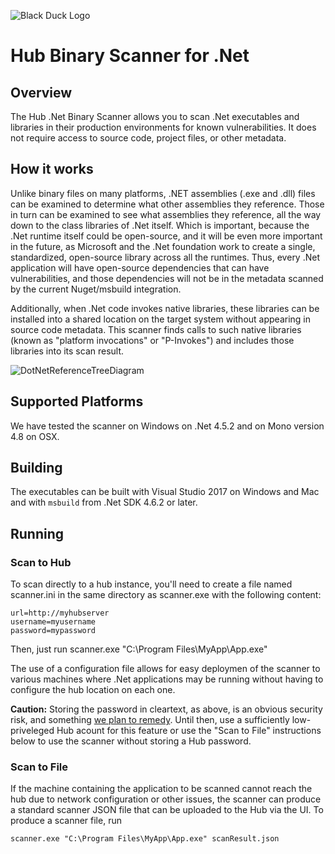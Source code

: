 ![Black Duck Logo](https://cloud.githubusercontent.com/assets/7320197/24118398/06a04b52-0d84-11e7-81ce-9e79adb2532f.png)
# Hub Binary Scanner for .Net
## Overview
The Hub .Net Binary Scanner allows you to scan .Net executables and libraries in their production environments for known vulnerabilities. It does not require access to source code, project files, or other metadata.

## How it works
Unlike binary files on many platforms, .NET assemblies (.exe and .dll) files can be examined to determine what other assemblies they reference. Those in turn can be examined to see what assemblies they reference, all the way down to the class libraries of .Net itself. Which is important, because the .Net runtime itself could be open-source, and it will be even more important in the future, as Microsoft and the .Net foundation work to create a single, standardized, open-source library across all the runtimes. Thus, every .Net application will have open-source dependencies that can have vulnerabilities, and those dependencies will not be in the metadata scanned by the current Nuget/msbuild integration.
 
Additionally, when .Net code invokes native libraries, these libraries can be installed into a shared location on the target system without appearing in source code metadata. This scanner finds calls to such native libraries (known as "platform invocations" or "P-Invokes") and includes those libraries into its scan result.

![DotNetReferenceTreeDiagram](https://cloud.githubusercontent.com/assets/7320197/24118422/19b15d3a-0d84-11e7-8722-763218959b64.jpg)

## Supported Platforms
We have tested the scanner on Windows on .Net 4.5.2 and on Mono version 4.8 on OSX.

## Building
The executables can be built with Visual Studio 2017 on Windows and Mac and with `msbuild` from .Net SDK 4.6.2 or later.

## Running
### Scan to Hub
To scan directly to a hub instance, you'll need to create a file named scanner.ini in the same directory as scanner.exe with the following content:
```
url=http://myhubserver
username=myusername
password=mypassword
```

Then, just run 
scanner.exe "C:\Program Files\MyApp\App.exe"

The use of a configuration file allows for easy deploymen of the scanner to various machines where .Net applications may be running without having to configure the hub location on each one.

__Caution:__ Storing the password in cleartext, as above, is an obvious security risk, and something [we plan to remedy](https://github.com/blackducksoftware/hub-dotnet-binary-scan/issues/2). Until then, use a sufficiently low-priveleged Hub acount for this feature or use the "Scan to File" instructions below to use the scanner without storing a Hub password. 

### Scan to File
If the machine containing the application to be scanned cannot reach the hub due to network configuration or other issues, the scanner can produce a standard scanner JSON file that can be uploaded to the Hub via the UI. To produce a scanner file, run
```
scanner.exe "C:\Program Files\MyApp\App.exe" scanResult.json
```


